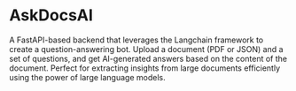 # AskDocsAI
A FastAPI-based backend that leverages the Langchain framework to create a question-answering bot. Upload a document (PDF or JSON) and a set of questions, and get AI-generated answers based on the content of the document. Perfect for extracting insights from large documents efficiently using the power of large language models.
